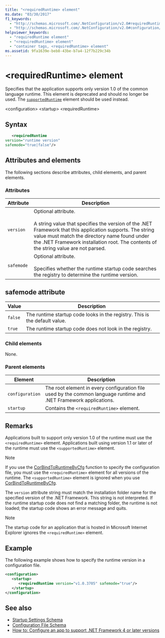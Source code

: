 ```yaml
---
title: "<requiredRuntime> element"
ms.date: "03/30/2017"
f1_keywords: 
  - "http://schemas.microsoft.com/.NetConfiguration/v2.0#requiredRuntime"
  - "http://schemas.microsoft.com/.NetConfiguration/v2.0#configuration/startup/requiredRuntime"
helpviewer_keywords: 
  - "requiredRuntime element"
  - "<requiredRuntime> element"
  - "container tags, <requiredRuntime> element"
ms.assetid: 9fa1639e-beb8-43be-b7a4-12f7b229c34b
---
```

# \<requiredRuntime> element

Specifies that the application supports only version 1.0 of the common language runtime. This element is deprecated and should no longer be used. The [`supportedRuntime`](supportedruntime-element.md) element should be used instead.

\<configuration>
\<startup>
\<requiredRuntime>

## Syntax

```xml
   <requiredRuntime  
version="runtime version"
safemode="true|false"/>
```

## Attributes and elements

The following sections describe attributes, child elements, and parent elements.

### Attributes

|Attribute|Description|
|---------------|-----------------|
|`version`|Optional attribute.<br /><br /> A string value that specifies the version of the .NET Framework that this application supports. The string value must match the directory name found under the .NET Framework installation root. The contents of the string value are not parsed.|
|`safemode`|Optional attribute.<br /><br /> Specifies whether the runtime startup code searches the registry to determine the runtime version.|

## safemode attribute

|Value|Description|
|-----------|-----------------|
|`false`|The runtime startup code looks in the registry. This is the default value.|
|`true`|The runtime startup code does not look in the registry.|

### Child elements

None.

### Parent elements

|Element|Description|
|-------------|-----------------|
|`configuration`|The root element in every configuration file used by the common language runtime and .NET Framework applications.|
|`startup`|Contains the `<requiredRuntime>` element.|

## Remarks
 Applications built to support only version 1.0 of the runtime must use the `<requiredRuntime>` element. Applications built using version 1.1 or later of the runtime must use the `<supportedRuntime>` element.

> [!NOTE]
> If you use the [CorBindToRuntimeByCfg](../../../unmanaged-api/hosting/corbindtoruntimebycfg-function.md) function to specify the configuration file, you must use the `<requiredRuntime>` element for all versions of the runtime. The `<supportedRuntime>` element is ignored when you use [CorBindToRuntimeByCfg](../../../unmanaged-api/hosting/corbindtoruntimebycfg-function.md).

 The `version` attribute string must match the installation folder name for the specified version of the .NET Framework. This string is not interpreted. If the runtime startup code does not find a matching folder, the runtime is not loaded; the startup code shows an error message and quits.

> [!NOTE]
> The startup code for an application that is hosted in Microsoft Internet Explorer ignores the `<requiredRuntime>` element.

## Example

The following example shows how to specify the runtime version in a configuration file.

```xml
<configuration>
   <startup>
      <requiredRuntime version="v1.0.3705" safemode="true"/>
   </startup>
</configuration>
```

## See also

- [Startup Settings Schema](index.md)
- [Configuration File Schema](../index.md)
- [How to: Configure an app to support .NET Framework 4 or later versions](../../../migration-guide/how-to-configure-an-app-to-support-net-framework-4-or-4-5.md)